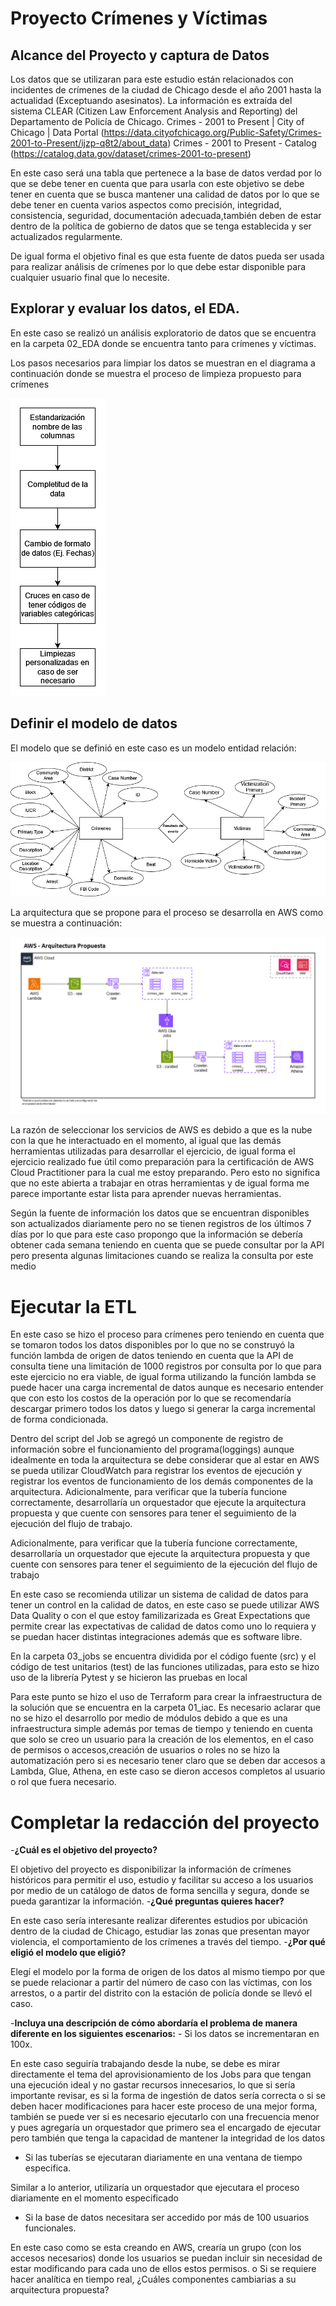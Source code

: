 # Proyecto Crímenes y Víctimas


## Alcance del Proyecto y captura de Datos

Los datos que se utilizaran para este estudio están relacionados con incidentes de crímenes de la ciudad de Chicago desde el año 2001 hasta la actualidad (Exceptuando asesinatos). La información es extraída del sistema CLEAR (Citizen Law Enforcement Analysis and Reporting) del Departamento de Policía de Chicago.
Crimes - 2001 to Present | City of Chicago | Data Portal (https://data.cityofchicago.org/Public-Safety/Crimes-2001-to-Present/ijzp-q8t2/about_data)
Crimes - 2001 to Present - Catalog (https://catalog.data.gov/dataset/crimes-2001-to-present)

En este caso será una tabla que pertenece a la base de datos verdad por lo que se debe tener en cuenta que para usarla con este objetivo se debe tener en cuenta que se busca mantener una calidad de datos por lo que se debe tener en cuenta varios aspectos como precisión, integridad, consistencia, seguridad, documentación adecuada,también deben de estar dentro de la política de gobierno de datos que se tenga establecida y ser actualizados regularmente.

De igual forma el objetivo final es que esta fuente de datos pueda ser usada para realizar análisis de crímenes por lo que debe estar disponible para cualquier usuario final que lo necesite.


## Explorar y evaluar los datos, el EDA.


En este caso se realizó un análisis exploratorio de datos que se encuentra en la carpeta 02_EDA donde se encuentra tanto para crímenes y víctimas.

Los pasos necesarios para limpiar los datos se muestran en el diagrama a continuación donde se muestra el proceso de limpieza propuesto para crímenes

![Diagram](https://github.com/LauGon27/03_PRUEBAS/blob/e615a7aee198ff18cfd5ae978ef8414936288f75/05_readme_info/limpieza.png)

## Definir el modelo de datos

El modelo que se definió en este caso es un modelo entidad relación:

![Diagram](https://github.com/LauGon27/03_PRUEBAS/blob/e615a7aee198ff18cfd5ae978ef8414936288f75/05_readme_info/modelo_conceptual.png)

La arquitectura que se propone para el proceso se desarrolla en AWS como se muestra a continuación:

![Diagram](https://github.com/LauGon27/03_PRUEBAS/blob/e615a7aee198ff18cfd5ae978ef8414936288f75/05_readme_info/Arquitectura.png)

La razón de seleccionar los servicios de AWS es debido a que es la nube con la que he interactuado en el momento, al igual que las demás herramientas utilizadas para desarrollar el ejercicio, de igual forma el ejercicio realizado fue útil como preparación para la certificación de AWS Cloud Practitioner para la cual me estoy preparando. Pero esto no significa que no este abierta a trabajar en otras herramientas y de igual forma me parece importante estar lista para aprender nuevas herramientas.

Según la fuente de información los datos que se encuentran disponibles son actualizados diariamente pero no se tienen registros de los últimos 7 días por lo que para este caso propongo que la información se debería obtener cada semana teniendo en cuenta que se puede consultar por la API pero presenta algunas limitaciones cuando se realiza la consulta por este medio

# Ejecutar la ETL

En este caso se hizo el proceso para crímenes pero teniendo en cuenta que se tomaron todos los datos disponibles por lo que no se construyó la función lambda de origen de datos teniendo en cuenta que la API de consulta tiene una limitación de 1000 registros por consulta por lo que para este ejercicio no era viable, de igual forma utilizando la función lambda se puede hacer una carga incremental de datos aunque es necesario entender que con esto los costos de la operación por lo que se recomendaría descargar primero todos los datos y luego si generar la carga incremental de forma condicionada.

Dentro del script del Job se agregó un componente de registro de información sobre el funcionamiento del programa(loggings) aunque idealmente en toda la arquitectura se debe considerar que al estar en AWS se pueda utilizar CloudWatch para registrar los eventos de ejecución y registrar los eventos de funcionamiento de los demás componentes de la arquitectura.
Adicionalmente, para verificar que la tubería funcione correctamente, desarrollaría un orquestador que ejecute la arquitectura propuesta y que cuente con sensores para tener el seguimiento de la ejecución del flujo de trabajo.

Adicionalmente, para verificar que la tubería funcione correctamente, desarrollaría un orquestador que ejecute la arquitectura propuesta y que cuente con sensores para tener el seguimiento de la ejecución del flujo de trabajo

En este caso se recomienda utilizar un sistema de calidad de datos para tener un control en la calidad de datos, en este caso se puede utilizar AWS Data Quality o con el que estoy familizarizada es Great Expectations que permite crear las expectativas de calidad de datos como uno lo requiera y se puedan hacer distintas integraciones además que es software libre.

En la carpeta 03_jobs se encuentra dividida por el código fuente (src) y el código de test unitarios (test) de las funciones utilizadas, para esto se hizo uso de la librería Pytest y se hicieron las pruebas en local

Para este punto se hizo el uso de Terraform para crear la infraestructura de la solución que se encuentra en la carpeta 01_iac. Es necesario aclarar que no se hizo el desarrollo por medio de módulos debido a que es una infraestructura simple además por temas de tiempo y teniendo en cuenta que solo se creo un usuario para la creación de los elementos, en el caso de permisos o accesos,creación de usuarios o roles no se hizo la automatización pero si es necesario tener claro que se deben dar accesos a Lambda, Glue, Athena, en este caso se dieron accesos completos al usuario o rol que fuera necesario.

# Completar la redacción del proyecto

-**¿Cuál es el objetivo del proyecto?**

El objetivo del proyecto es disponibilizar la información de crímenes históricos para permitir el uso, estudio y facilitar su acceso a los usuarios por medio de un catálogo de datos de forma sencilla y segura, donde se pueda garantizar la información.
-**¿Qué preguntas quieres hacer?**

En este caso sería interesante realizar diferentes estudios por ubicación dentro de la ciudad de Chicago, estudiar las zonas que presentan mayor violencia, el comportamiento de los crímenes a través del tiempo.
-**¿Por qué eligió el modelo que eligió?**

Elegí el modelo por la forma de origen de los datos al mismo tiempo por que se puede relacionar a partir del número de caso con las víctimas, con los arrestos, o a partir del distrito con la estación de policía donde se llevó el caso.

-**Incluya una descripción de cómo abordaría el problema de manera diferente en los siguientes escenarios:**
    - Si los datos se incrementaran en 100x.

En este caso seguiría trabajando desde la nube, se debe es mirar directamente  el tema del aprovisionamiento de los Jobs para que tengan una ejecución ideal y no gastar recursos innecesarios, lo que si sería importante revisar, es si la forma de ingestión de datos sería correcta o si se deben hacer modificaciones para hacer este proceso de una mejor forma, también se puede ver si es necesario ejecutarlo con una frecuencia menor  y  pues agregaría un orquestador que primero sea el encargado de ejecutar pero también que tenga la capacidad de mantener la integridad de los datos

 - Si las tuberías se ejecutaran diariamente en una ventana de tiempo especifica.

Similar a lo anterior, utilizaría un orquestador que ejecutara el proceso diariamente en el momento especificado

- Si la base de datos necesitara ser accedido por más de 100 usuarios funcionales.

En este caso como se esta creando en AWS, crearía un grupo (con los accesos necesarios) donde los usuarios se puedan incluir sin necesidad de estar modificando para cada uno de ellos estos permisos.
o Si se requiere hacer analítica en tiempo real, ¿Cuáles componentes cambiarias a su
arquitectura propuesta?
